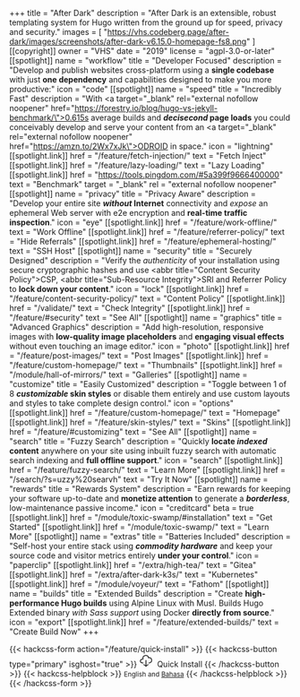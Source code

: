 +++
title = "After Dark"
description = "After Dark is an extensible, robust templating system for Hugo written from the ground up for speed, privacy and security."
images = [
  "https://vhs.codeberg.page/after-dark/images/screenshots/after-dark-v6.15.0-homepage-fs8.png"
]
[[copyright]]
  owner = "VHS"
  date = "2019"
  license = "agpl-3.0-or-later"
[[spotlight]]
  name = "workflow"
  title = "Developer Focused"
  description = "Develop and publish websites cross-platform using a <strong>single codebase</strong> with just <strong>one dependency</strong> and capabilities designed to make you more productive:"
  icon = "code"
[[spotlight]]
  name = "speed"
  title = "Incredibly Fast"
  description = "With <a target=\"_blank\" rel=\"external nofollow noopener\" href=\"https://forestry.io/blog/hugo-vs-jekyll-benchmark/\">0.615s average</a> builds and <strong><i>decisecond</i> page loads</strong> you could conceivably develop and serve your content from an <a target=\"_blank\" rel=\"external nofollow noopener\" href=\"https://amzn.to/2Wx7xJk\">ODROID</a> in space."
  icon = "lightning"
  [[spotlight.link]]
    href = "/feature/fetch-injection/"
    text = "Fetch Inject"
  [[spotlight.link]]
    href = "/feature/lazy-loading/"
    text = "Lazy Loading"
  [[spotlight.link]]
    href = "https://tools.pingdom.com/#5a399f9666400000"
    text = "Benchmark"
    target = "_blank"
    rel = "external nofollow noopener"
[[spotlight]]
  name = "privacy"
  title = "Privacy Aware"
  description = "Develop your entire site <strong><i>without</i> Internet</strong> connectivity and <i>expose</i> an ephemeral Web server with e2e encryption and <strong>real-time traffic inspection</strong>."
  icon = "eye"
  [[spotlight.link]]
    href = "/feature/work-offline/"
    text = "Work Offline"
  [[spotlight.link]]
    href = "/feature/referrer-policy/"
    text = "Hide Referrals"
  [[spotlight.link]]
    href = "/feature/ephemeral-hosting/"
    text = "SSH Host"
[[spotlight]]
  name = "security"
  title = "Securely Designed"
  description = "Verify the <i>authenticity</i> of your installation using secure cryptographic hashes and use <abbr title=\"Content Security Policy\">CSP</abbr>, <abbr title=\"Sub-Resource Integrity\">SRI</abbr> and Referrer Policy to <strong>lock down your content</strong>."
  icon = "lock"
  [[spotlight.link]]
    href = "/feature/content-security-policy/"
    text = "Content Policy"
  [[spotlight.link]]
    href = "/validate/"
    text = "Check Integrity"
  [[spotlight.link]]
    href = "/feature/#security"
    text = "See All"
[[spotlight]]
  name = "graphics"
  title = "Advanced Graphics"
  description = "Add high-resolution, responsive images with <strong>low-quality image placeholders</strong> and <strong>engaging visual effects</strong> without even touching an image editor."
  icon = "photo"
  [[spotlight.link]]
    href = "/feature/post-images/"
    text = "Post Images"
  [[spotlight.link]]
    href = "/feature/custom-homepage/"
    text = "Thumbnails"
  [[spotlight.link]]
    href = "/module/hall-of-mirrors/"
    text = "Galleries"
[[spotlight]]
  name = "customize"
  title = "Easily Customized"
  description = "Toggle between 1 of 8 <strong><i>customizable</i> skin styles</strong> or disable them entirely and use custom layouts and styles to take complete design control."
  icon = "options"
  [[spotlight.link]]
    href = "/feature/custom-homepage/"
    text = "Homepage"
  [[spotlight.link]]
    href = "/feature/skin-styles/"
    text = "Skins"
  [[spotlight.link]]
    href = "/feature/#customizing"
    text = "See All"
[[spotlight]]
  name = "search"
  title = "Fuzzy Search"
  description = "Quickly <strong>locate <i>indexed</i> content</strong> anywhere on your site using inbuilt fuzzy search with automatic search indexing and <strong>full offline support</strong>."
  icon = "search"
  [[spotlight.link]]
    href = "/feature/fuzzy-search/"
    text = "Learn More"
  [[spotlight.link]]
    href = "/search/?s=uzzy%20searvh"
    text = "Try It Now"
[[spotlight]]
  name = "rewards"
  title = "Rewards System"
  description = "Earn rewards for keeping your software up-to-date and <strong>monetize attention</strong> to generate a <strong><i>borderless</i></strong>, low-maintenance passive income."
  icon = "creditcard"
  beta = true
  [[spotlight.link]]
    href = "/module/toxic-swamp/#installation"
    text = "Get Started"
  [[spotlight.link]]
    href = "/module/toxic-swamp/"
    text = "Learn More"
[[spotlight]]
  name = "extras"
  title = "Batteries Included"
  description = "Self-host your entire stack using <strong><i>commodity hardware</i></strong> and keep your source code and visitor metrics entirely <strong>under your control</strong>."
  icon = "paperclip"
  [[spotlight.link]]
    href = "/extra/high-tea/"
    text = "Gitea"
  [[spotlight.link]]
    href = "/extra/after-dark-k3s/"
    text = "Kubernetes"
  [[spotlight.link]]
    href = "/module/voyeur/"
    text = "Fathom"
[[spotlight]]
  name = "builds"
  title = "Extended Builds"
  description = "Create **high-performance Hugo builds** using Alpine Linux with Musl. Builds Hugo Extended binary <i>with Sass support</i> using Docker **directly from source**."
  icon = "export"
  [[spotlight.link]]
    href = "/feature/extended-builds/"
    text = "Create Build Now"
+++

{{< hackcss-form action="/feature/quick-install" >}}
  {{< hackcss-button type="primary" isghost="true" >}}
    <svg class="i-download" viewBox="0 0 32 32" width="24" height="24" fill="none" stroke="currentcolor" stroke-linecap="round" stroke-linejoin="round" stroke-width="2">
      <path d="M9 22 C0 23 1 12 9 13 6 2 23 2 22 10 32 7 32 23 23 22 M11 26 L16 30 21 26 M16 16 L16 30"></path>
    </svg>&nbsp;&nbsp;Quick Install
  {{< /hackcss-button >}}
  {{< hackcss-helpblock >}}
    <small>English and <a href="/id/feature/quick-install">Bahasa</a></small>
  {{< /hackcss-helpblock >}}
{{< /hackcss-form >}}
